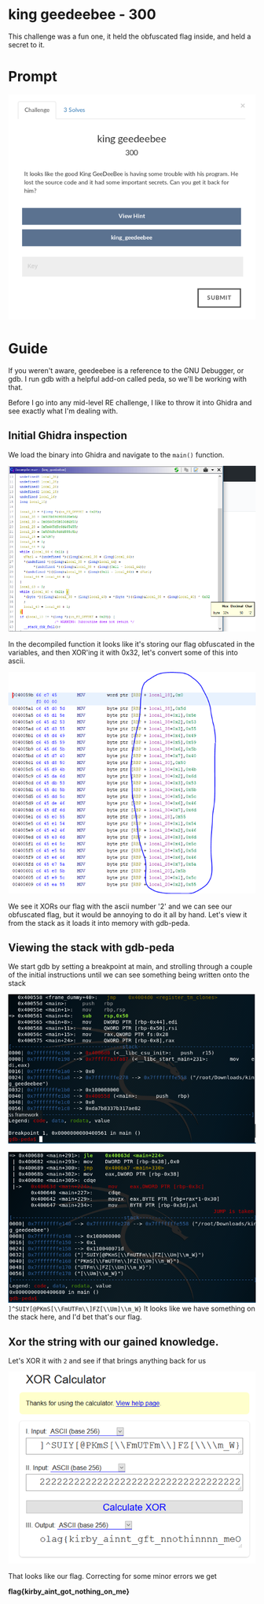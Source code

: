 # king geedeebee - 300
This challenge was a fun one, it held the obfuscated flag inside, and held a secret to it. 

# Prompt

![alt text](https://github.com/Jhayes97/MCCC2017-Walkthrough/blob/master/src/gdb1.PNG "geedeebee")

# Guide
If you weren't aware, geedeebee is a reference to the GNU Debugger, or gdb. I run gdb with a helpful add-on called peda, so we'll be working with that.

Before I go into any mid-level RE challenge, I like to throw it into Ghidra and see exactly what I'm dealing with.


## Initial Ghidra inspection

We load the binary into Ghidra and navigate to the `main()` function.

![alt text](https://github.com/Jhayes97/MCCC2017-Walkthrough/blob/master/src/gdb3.PNG "geedeebee")


In the decompiled function it looks like it's storing our flag obfuscated in the variables, and then XOR'ing it with 0x32, let's convert some of this into ascii.

![alt text](https://github.com/Jhayes97/MCCC2017-Walkthrough/blob/master/src/gdb2.PNG "geedeebee")

We see it XORs our flag with the ascii number '2' and we can see our obfuscated flag, but it would be annoying to do it all by hand. Let's view it from the stack as it loads it into memory with gdb-peda.

## Viewing the stack with gdb-peda

We start gdb by setting a breakpoint at main, and strolling through a couple of the initial instructions until we can see something being written onto the stack

![alt text](https://github.com/Jhayes97/MCCC2017-Walkthrough/blob/master/src/gdb4.PNG "geedeebee")

![alt text](https://github.com/Jhayes97/MCCC2017-Walkthrough/blob/master/src/gdb5.PNG "geedeebee")
`]^SUIY[@PKmS[\\FmUTFm\\]FZ[\\Um]\\m_W}`
It looks like we have something on the stack here, and I'd bet that's our flag.



## Xor the string with our gained knowledge.

Let's XOR it with `2` and see if that brings anything back for us

![alt text](https://github.com/Jhayes97/MCCC2017-Walkthrough/blob/master/src/gdb6.PNG "geedeebee")


That looks like our flag. Correcting for some minor errors we get

**flag{kirby_aint_got_nothing_on_me}**

